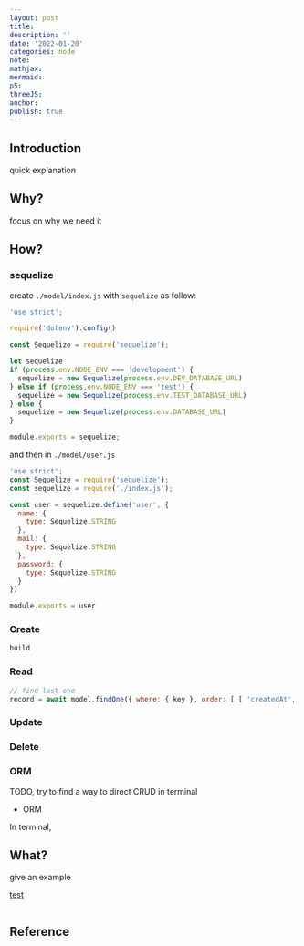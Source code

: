 ```yaml
---
layout: post
title:
description: ''
date: '2022-01-20'
categories: node
note:
mathjax:
mermaid:
p5:
threeJS:
anchor:
publish: true
---
```


## Introduction

quick explanation

## Why?

focus on why we need it

## How?

### sequelize

create `./model/index.js` with `sequelize` as follow:

```javascript
'use strict';

require('dotenv').config()

const Sequelize = require('sequelize');

let sequelize
if (process.env.NODE_ENV === 'development') {
  sequelize = new Sequelize(process.env.DEV_DATABASE_URL)
} else if (process.env.NODE_ENV === 'test') {
  sequelize = new Sequelize(process.env.TEST_DATABASE_URL)
} else {
  sequelize = new Sequelize(process.env.DATABASE_URL)
}

module.exports = sequelize;
```

and then in `./model/user.js`

```javascript
'use strict';
const Sequelize = require('sequelize');
const sequelize = require('./index.js');

const user = sequelize.define('user', {
  name: {
    type: Sequelize.STRING
  },
  mail: {
    type: Sequelize.STRING
  },
  password: {
    type: Sequelize.STRING
  }
})

module.exports = user
```

### Create

```javascript
build
```

### Read

```javascript
// find last one
record = await model.findOne({ where: { key }, order: [ [ 'createdAt', 'DESC' ]], });
```

### Update

### Delete

### ORM

TODO, try to find a way to direct CRUD in terminal

* ORM

In terminal,

## What?

give an example

[test]({{site.baseurl}}/test/2021/06/14/xxx.html)

<img src="{{site.baseurl}}/assets/img/xxx.png" alt="">

## Reference
